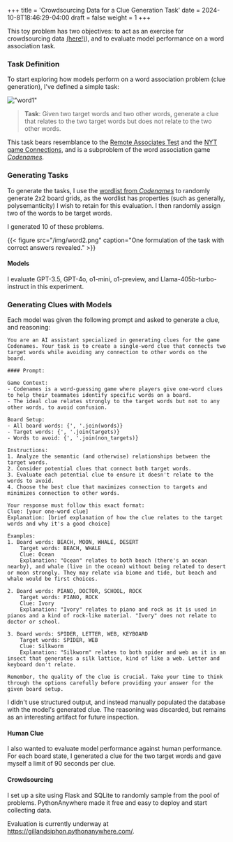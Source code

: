 +++
title = 'Crowdsourcing Data for a Clue Generation Task'
date = 2024-10-8T18:46:29-04:00
draft = false
weight = 1
+++

This toy problem has two objectives: to act as an exercise for crowdsourcing data [(here!)](https://gillandsiphon.pythonanywhere.com/.
)), and to evaluate model performance on a word association task.

### Task Definition

To start exploring how models perform on a word association problem (clue generation), I've defined a simple task: 

!["word1"](/img/word1.png)

> **Task**: Given two target words and two other words, generate a clue that relates to the two target words but does not relate to the two other words.

This task bears resemblance to the [Remote Associates Test]("https://www.remote-associates-test.com/") and the [NYT game Connections](https://www.nytimes.com/games/connections), and is a subproblem of the word association game [*Codenames*](https://gillandsiphon.github.io/posts/codenames-primer/). 


### Generating Tasks

To generate the tasks, I use the [wordlist from *Codenames*](https://github.com/Gullesnuffs/Codenames/blob/master/wordlist-eng.txt) to randomly generate 2x2 board grids, as the wordlist has properties (such as generally, polysemanticity) I wish to retain for this evaluation. I then randomly assign two of the words to be target words.

I generated 10 of these problems.

{{< figure src="/img/word2.png" caption="One formulation of the task with correct answers revealed." >}}

#### Models

I evaluate GPT-3.5, GPT-4o, o1-mini, o1-preview, and Llama-405b-turbo-instruct in this experiment.

### Generating Clues with Models

Each model was given the following prompt and asked to generate a clue, and reasoning:

```
You are an AI assistant specialized in generating clues for the game Codenames. Your task is to create a single-word clue that connects two target words while avoiding any connection to other words on the board.

#### Prompt: 

Game Context:
- Codenames is a word-guessing game where players give one-word clues to help their teammates identify specific words on a board.
- The ideal clue relates strongly to the target words but not to any other words, to avoid confusion.

Board Setup:
- All board words: {', '.join(words)}
- Target words: {', '.join(targets)}
- Words to avoid: {', '.join(non_targets)}

Instructions:
1. Analyze the semantic (and otherwise) relationships between the target words.
2. Consider potential clues that connect both target words.
3. Evaluate each potential clue to ensure it doesn't relate to the words to avoid.
4. Choose the best clue that maximizes connection to targets and minimizes connection to other words.

Your response must follow this exact format:
Clue: [your one-word clue]
Explanation: [brief explanation of how the clue relates to the target words and why it's a good choice]

Examples:
1. Board words: BEACH, MOON, WHALE, DESERT
    Target words: BEACH, WHALE
    Clue: Ocean
    Explanation: "Ocean" relates to both beach (there's an ocean nearby), and whale (live in the ocean) without being related to desert or moon strongly. They may relate via biome and tide, but beach and whale would be first choices. 

2. Board words: PIANO, DOCTOR, SCHOOL, ROCK
    Target words: PIANO, ROCK
    Clue: Ivory
    Explanation: "Ivory" relates to piano and rock as it is used in pianos and a kind of rock-like material. "Ivory" does not relate to doctor or school. 

3. Board words: SPIDER, LETTER, WEB, KEYBOARD
    Target words: SPIDER, WEB
    Clue: Silkworm
    Explanation: "Silkworm" relates to both spider and web as it is an insect that generates a silk lattice, kind of like a web. Letter and keyboard don't relate.

Remember, the quality of the clue is crucial. Take your time to think through the options carefully before providing your answer for the given board setup.
```

I didn't use structured output, and instead manually populated the database with the model's generated clue. The reasoning was discarded, but remains as an interesting artifact for future inspection.

#### Human Clue

I also wanted to evaluate model performance against human performance. For each board state, I generated a clue for the two target words and gave myself a limit of 90 seconds per clue. 

#### Crowdsourcing

I set up a site using Flask and SQLite to randomly sample from the pool of problems. PythonAnywhere made it free and easy to deploy and start collecting data.

Evaluation is currently underway at https://gillandsiphon.pythonanywhere.com/.

